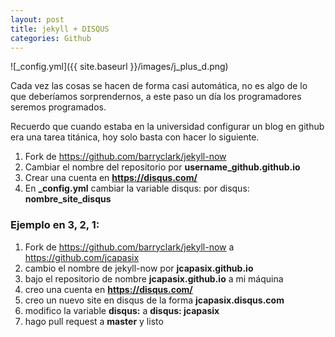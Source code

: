 ```yaml
---
layout: post
title: jekyll + DISQUS
categories: Github
---
```


![_config.yml]({{ site.baseurl }}/images/j_plus_d.png)

Cada vez las cosas se hacen de forma casi automática, no es algo de lo que deberíamos sorprendernos, a este paso un día los programadores seremos programados. 

Recuerdo que cuando estaba en la universidad configurar un blog en github era una tarea titánica, hoy solo basta con hacer lo siguiente.

1. Fork de https://github.com/barryclark/jekyll-now
2. Cambiar el nombre del repositorio por **username_github.github.io**
3. Crear una cuenta en **https://disqus.com/**
4. En **_config.yml** cambiar la variable disqus: por disqus: **nombre_site_disqus**


### Ejemplo en 3, 2, 1:

1. Fork de https://github.com/barryclark/jekyll-now a https://github.com/jcapasix
2. cambio el nombre de jekyll-now por **jcapasix.github.io**
3. bajo el repositorio de nombre **jcapasix.github.io** a mi máquina
4. creo una cuenta en **https://disqus.com/** 
5. creo un nuevo site en disqus de la forma **jcapasix.disqus.com**
6. modifico la variable **disqus:** a **disqus: jcapasix**
7. hago pull request a **master** y listo
